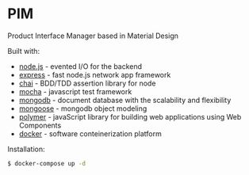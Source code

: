 # PIM

Product Interface Manager based in Material Design

Built with:
* [node.js] - evented I/O for the backend
* [express] - fast node.js network app framework
* [chai] - BDD/TDD assertion library for node
* [mocha] - javascript test framework
* [mongodb] - document database with the scalability and flexibility
* [mongoose] - mongodb object modeling
* [polymer] - javaScript library for building web applications using Web Components
* [docker] - software conteinerization platform

Installation:
```sh
$ docker-compose up -d
```









[node.js]: <http://nodejs.org>
[express]: <http://expressjs.com>
[chai]: <http://chaijs.com/>
[mocha]: <https://mochajs.org/>
[mongodb]: <https://www.mongodb.com/>
[mongoose]: <http://mongoosejs.com/>
[polymer]: <https://www.polymer-project.org/>
[docker]: <https://www.docker.com/>